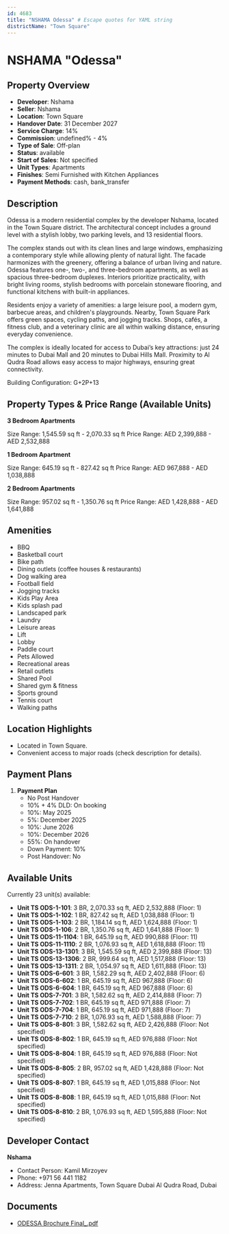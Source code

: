 ```yaml
---
id: 4683
title: "NSHAMA Odessa" # Escape quotes for YAML string
districtName: "Town Square"
---
```


# NSHAMA "Odessa"

## Property Overview
- **Developer**: Nshama
- **Seller**: Nshama
- **Location**: Town Square
- **Handover Date**: 31 December 2027
- **Service Charge**: 14%
- **Commission**: undefined% - 4%
- **Type of Sale**: Off-plan
- **Status**: available
- **Start of Sales**: Not specified
- **Unit Types**: Apartments
- **Finishes**: Semi Furnished with Kitchen Appliances
- **Payment Methods**: cash, bank_transfer

## Description
Odessa is a modern residential complex by the developer Nshama, located in the Town Square district. The architectural concept includes a ground level with a stylish lobby, two parking levels, and 13 residential floors.

The complex stands out with its clean lines and large windows, emphasizing a contemporary style while allowing plenty of natural light. The facade harmonizes with the greenery, offering a balance of urban living and nature. Odessa features one-, two-, and three-bedroom apartments, as well as spacious three-bedroom duplexes. Interiors prioritize practicality, with bright living rooms, stylish bedrooms with porcelain stoneware flooring, and functional kitchens with built-in appliances.

Residents enjoy a variety of amenities: a large leisure pool, a modern gym, barbecue areas, and children's playgrounds. Nearby, Town Square Park offers green spaces, cycling paths, and jogging tracks. Shops, cafés, a fitness club, and a veterinary clinic are all within walking distance, ensuring everyday convenience.

The complex is ideally located for access to Dubai’s key attractions: just 24 minutes to Dubai Mall and 20 minutes to Dubai Hills Mall. Proximity to Al Qudra Road allows easy access to major highways, ensuring great connectivity.

Building Configuration: G+2P+13

## Property Types & Price Range (Available Units)
**3 Bedroom Apartments**

Size Range: 1,545.59 sq ft - 2,070.33 sq ft
Price Range: AED 2,399,888 - AED 2,532,888

**1 Bedroom Apartment**

Size Range: 645.19 sq ft - 827.42 sq ft
Price Range: AED 967,888 - AED 1,038,888

**2 Bedroom Apartments**

Size Range: 957.02 sq ft - 1,350.76 sq ft
Price Range: AED 1,428,888 - AED 1,641,888

## Amenities
- BBQ
- Basketball court
- Bike path
- Dining outlets  (coffee houses & restaurants)
- Dog walking area
- Football field
- Jogging tracks
- Kids Play Area
- Kids splash pad
- Landscaped park
- Laundry
- Leisure areas
- Lift
- Lobby
- Paddle court
- Pets Allowed
- Recreational areas
- Retail outlets
- Shared Pool
- Shared gym & fitness
- Sports ground
- Tennis court
- Walking paths

## Location Highlights
- Located in Town Square.
- Convenient access to major roads (check description for details).

## Payment Plans
1. **Payment Plan**
   - No Post Handover
   - 10% + 4% DLD: On booking
   - 10%: May 2025
   - 5%: December 2025
   - 10%: June 2026
   - 10%: December 2026
   - 55%: On handover
   - Down Payment: 10%
   - Post Handover: No

## Available Units
Currently 23 unit(s) available:
- **Unit TS ODS-1-101**: 3 BR, 2,070.33 sq ft, AED 2,532,888 (Floor: 1)
- **Unit TS ODS-1-102**: 1 BR, 827.42 sq ft, AED 1,038,888 (Floor: 1)
- **Unit TS ODS-1-103**: 2 BR, 1,184.14 sq ft, AED 1,624,888 (Floor: 1)
- **Unit TS ODS-1-106**: 2 BR, 1,350.76 sq ft, AED 1,641,888 (Floor: 1)
- **Unit TS ODS-11-1104**: 1 BR, 645.19 sq ft, AED 990,888 (Floor: 11)
- **Unit TS ODS-11-1110**: 2 BR, 1,076.93 sq ft, AED 1,618,888 (Floor: 11)
- **Unit TS ODS-13-1301**: 3 BR, 1,545.59 sq ft, AED 2,399,888 (Floor: 13)
- **Unit TS ODS-13-1306**: 2 BR, 999.64 sq ft, AED 1,517,888 (Floor: 13)
- **Unit TS ODS-13-1311**: 2 BR, 1,054.97 sq ft, AED 1,611,888 (Floor: 13)
- **Unit TS ODS-6-601**: 3 BR, 1,582.29 sq ft, AED 2,402,888 (Floor: 6)
- **Unit TS ODS-6-602**: 1 BR, 645.19 sq ft, AED 967,888 (Floor: 6)
- **Unit TS ODS-6-604**: 1 BR, 645.19 sq ft, AED 967,888 (Floor: 6)
- **Unit TS ODS-7-701**: 3 BR, 1,582.62 sq ft, AED 2,414,888 (Floor: 7)
- **Unit TS ODS-7-702**: 1 BR, 645.19 sq ft, AED 971,888 (Floor: 7)
- **Unit TS ODS-7-704**: 1 BR, 645.19 sq ft, AED 971,888 (Floor: 7)
- **Unit TS ODS-7-710**: 2 BR, 1,076.93 sq ft, AED 1,588,888 (Floor: 7)
- **Unit TS ODS-8-801**: 3 BR, 1,582.62 sq ft, AED 2,426,888 (Floor: Not specified)
- **Unit TS ODS-8-802**: 1 BR, 645.19 sq ft, AED 976,888 (Floor: Not specified)
- **Unit TS ODS-8-804**: 1 BR, 645.19 sq ft, AED 976,888 (Floor: Not specified)
- **Unit TS ODS-8-805**: 2 BR, 957.02 sq ft, AED 1,428,888 (Floor: Not specified)
- **Unit TS ODS-8-807**: 1 BR, 645.19 sq ft, AED 1,015,888 (Floor: Not specified)
- **Unit TS ODS-8-808**: 1 BR, 645.19 sq ft, AED 1,015,888 (Floor: Not specified)
- **Unit TS ODS-8-810**: 2 BR, 1,076.93 sq ft, AED 1,595,888 (Floor: Not specified)

## Developer Contact
**Nshama**
- Contact Person: Kamil Mirzoyev
- Phone: +971 56 441 1182
- Address: Jenna Apartments, Town Square Dubai Al Qudra Road, Dubai

## Documents
- [ODESSA Brochure Final_.pdf](https://cdn.geniemap.net/2025/03/17/WRyNpYSreF9OKfOoPPBrPCXIW75Ch3CuIZlcWaux.pdf)
